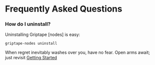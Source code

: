 # Frequently Asked Questions

### How do I uninstall?

Uninstalling Griptape [nodes] is easy:

```
griptape-nodes uninstall
```

When regret inevitably washes over you, have no fear. Open arms await; just revisit [Getting Started](getting_started.md)
